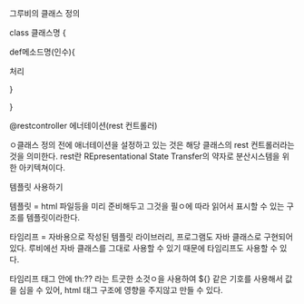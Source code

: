 그루비의 클래스 정의

class 클래스명 {

def메소드명(인수){

처리

}



}



@restcontroller 에너테이션(rest 컨트롤러)

ㅇ클래스 정의 전에 애너테이션을 설정하고 있는 것은 해당 클래스의 rest 컨트롤러라는 것을 의미한다. rest란 REpresentational State Transfer의 약자로 분산시스템을 위한 아키텍쳐이다.



템플릿 사용하기 

템플릿 = html 파일등을 미리 준비해두고 그것을 필ㅇ에 따라 읽어서 표시할 수 있는 구조를 템플릿이라한다.



타임리프 = 자바용으로 작성된 템플릿 라이브러리, 프로그램도 자바 클래스로 구현되어있다. 루비에선 자바 클래스를 그대로 사용할 수 있기 때문에 타임리프도 사용할 수 있다.

타임리프 태그 안에 th:?? 라는 트굿한 소것ㅇ을 사용하여 ${} 같은 기호를 사용해서 값을 심을 수 있어, html 태그 구조에 영향을 주지않고 만들 수 있다.